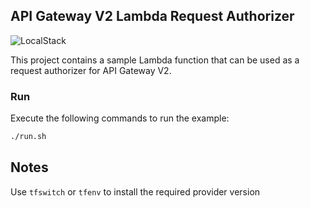 ## API Gateway V2 Lambda Request Authorizer


![LocalStack](https://img.shields.io/static/v1?label=Works&message=@LocalStack&color=informational)

This project contains a sample Lambda function that can be used as a request authorizer for API Gateway V2.

### Run

Execute the following commands to run the example:

```bash
./run.sh
```


## Notes

Use `tfswitch` or `tfenv` to install the required provider version


